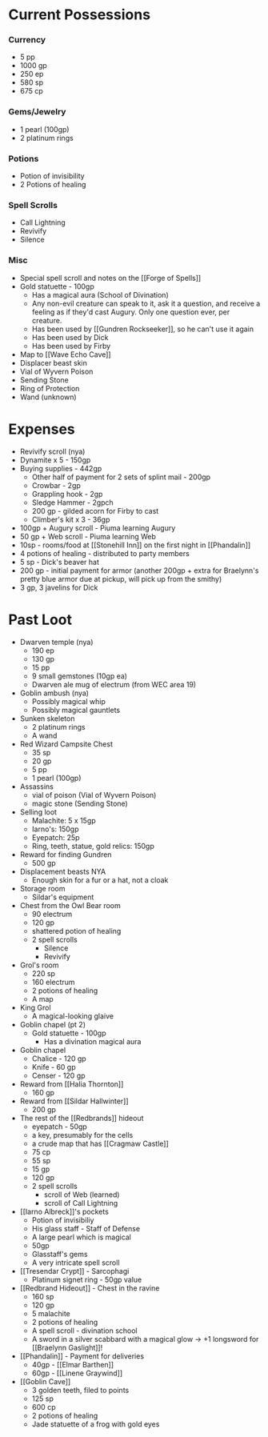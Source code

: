 # Current Possessions
### Currency
- 5 pp
- 1000 gp
- 250 ep
- 580 sp
- 675 cp
### Gems/Jewelry
- 1 pearl (100gp)
- 2 platinum rings
### Potions
- Potion of invisibility
- 2 Potions of healing
### Spell Scrolls
- Call Lightning
- Revivify
- Silence
### Misc
- Special spell scroll and notes on the [[Forge of Spells]]
- Gold statuette - 100gp
	- Has a magical aura (School of Divination)
	- Any non-evil creature can speak to it, ask it a question, and receive a feeling as if they'd cast Augury. Only one question ever, per creature.
	- Has been used by [[Gundren Rockseeker]], so he can't use it again
	- Has been used by Dick
	- Has been used by Firby
- Map to [[Wave Echo Cave]]
- Displacer beast skin
- Vial of Wyvern Poison
- Sending Stone
- Ring of Protection
- Wand (unknown)

# Expenses
- Revivify scroll (nya)
- Dynamite x 5 - 150gp
- Buying supplies - 442gp
	- Other half of payment for 2 sets of splint mail - 200gp
	- Crowbar - 2gp
	- Grappling hook - 2gp
	- Sledge Hammer - 2gpch
	- 200 gp - gilded acorn for Firby to cast
	- Climber's kit x 3 - 36gp
- 100gp + Augury scroll - Piuma learning Augury
- 50 gp + Web scroll - Piuma learning Web
- 10sp - rooms/food at [[Stonehill Inn]] on the first night in [[Phandalin]]
- 4 potions of healing - distributed to party members
- 5 sp - Dick's beaver hat
- 200 gp - initial payment for armor (another 200gp + extra for Braelynn's pretty blue armor due at pickup, will pick up from the smithy)
- 3 gp, 3 javelins for Dick

# Past Loot
- Dwarven temple (nya)
	- 190 ep
	- 130 gp
	- 15 pp
	- 9 small gemstones (10gp ea)
	- Dwarven ale mug of electrum (from WEC area 19)
- Goblin ambush (nya)
	- Possibly magical whip
	- Possibly magical gauntlets
- Sunken skeleton
	- 2 platinum rings
	- A wand
- Red Wizard Campsite Chest 
	- 35 sp
	- 20 gp
	- 5 pp
	- 1 pearl (100gp)
- Assassins 
	- vial of poison (Vial of Wyvern Poison)
	- magic stone (Sending Stone)
- Selling loot 
	- Malachite: 5 x 15gp
	- Iarno's: 150gp
	- Eyepatch: 25p
	- Ring, teeth, statue, gold relics: 150gp
- Reward for finding Gundren 
	- 500 gp
- Displacement beasts NYA
	- Enough skin for a fur or a hat, not a cloak
- Storage room
	- Sildar's equipment
- Chest from the Owl Bear room
	- 90 electrum
	- 120 gp
	- shattered potion of healing
	- 2 spell scrolls
		- Silence
		- Revivify
- Grol's room
	- 220 sp
	- 160 electrum
	- 2 potions of healing
	- A map
- King Grol
	- A magical-looking glaive
- Goblin chapel (pt 2)
	- Gold statuette - 100gp
		- Has a divination magical aura
- Goblin chapel
	- Chalice - 120 gp
	- Knife - 60 gp
	- Censer - 120 gp
- Reward from [[Halia Thornton]]
	- 160 gp
- Reward from [[Sildar Hallwinter]]
	- 200 gp
- The rest of the [[Redbrands]] hideout
	- eyepatch - 50gp
	- a key, presumably for the cells
	- a crude map that has [[Cragmaw Castle]]
	- 75 cp
	- 55 sp
	- 15 gp
	- 120 gp
	- 2 spell scrolls
		- scroll of Web (learned)
		- scroll of Call Lightning
- [[Iarno Albreck]]'s pockets
	- Potion of invisibiliy
	- His glass staff - Staff of Defense
	- A large pearl which is magical
	- 50gp
	- Glasstaff's gems
	- A very intricate spell scroll
- [[Tresendar Crypt]] - Sarcophagi
	- Platinum signet ring - 50gp value
- [[Redbrand Hideout]] - Chest in the ravine
	- 160 sp
	- 120 gp
	- 5 malachite 
	- 2 potions of healing
	- A spell scroll - divination school
	- A sword in a silver scabbard with a magical glow -> +1 longsword for [[Braelynn Gaslight]]!
- [[Phandalin]] - Payment for deliveries
	- 40gp - [[Elmar Barthen]]
	- 60gp - [[Linene Graywind]]
- [[Goblin Cave]]
	- 3 golden teeth, filed to points
	- 125 sp
	- 600 cp
	- 2 potions of healing
	- Jade statuette of a frog with gold eyes
